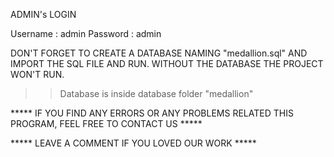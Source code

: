 ADMIN's LOGIN 

Username : admin
Password : admin


DON'T FORGET TO CREATE A DATABASE NAMING "medallion.sql" AND IMPORT THE SQL FILE AND RUN.
WITHOUT THE DATABASE THE PROJECT WON'T RUN.

>>Database is inside database folder "medallion"

***** IF YOU FIND ANY ERRORS OR ANY PROBLEMS RELATED THIS PROGRAM, FEEL FREE TO CONTACT US *****  


***** LEAVE A COMMENT IF YOU LOVED OUR WORK *****
